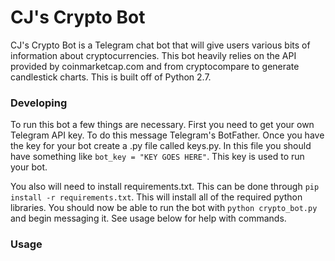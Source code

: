 # CJ's Crypto Bot

CJ's Crypto Bot is a Telegram chat bot that will give users various bits of information about cryptocurrencies. This bot heavily relies on the API provided by coinmarketcap.com and from cryptocompare to generate candlestick charts. This is built off of Python 2.7.

### Developing

To run this bot a few things are necessary. First you need to get your own Telegram API key. To do this message Telegram's BotFather. Once you have the key for your bot create a .py file called keys.py. In this file you should have something like `bot_key = "KEY GOES HERE"`. This key is used to run your bot.

You also will need to install requirements.txt. This can be done through `pip install -r requirements.txt`. This will install all of the required python libraries. You should now be able to run the bot with `python crypto_bot.py` and begin messaging it. See usage below for help with commands.

### Usage